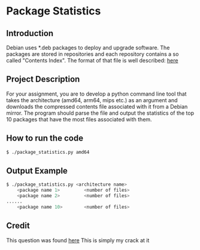 # Package Statistics
## Introduction
Debian uses *.deb packages to deploy and upgrade software. 
The packages are stored in repositories and each repository contains a so called "Contents Index". 
The format of that file is well described: [here](https://wiki.debian.org/RepositoryFormat#A.22Contents.22_indices)

## Project Description
For your assignment, you are to develop a python command line tool that takes the architecture (amd64, arm64, mips etc.) as an argument and downloads the compressed contents file associated with it from a Debian mirror. 
The program should parse the file and output the statistics of the top 10 packages that have the most files associated with them.
 
## How to run the code
```bash
$ ./package_statistics.py amd64
```
 
## Output Example
```bash
$ ./package_statistics.py <architecture name> 
    <package name 1>         <number of files>
    <package name 2>         <number of files>
......
    <package name 10>        <number of files>
```

 ## Credit
 This question was found [here](https://www.glassdoor.co.uk/Interview/python-telecom-engineer-interview-questions-SRCH_KO0,23.htm)
 This is simply my crack at it
